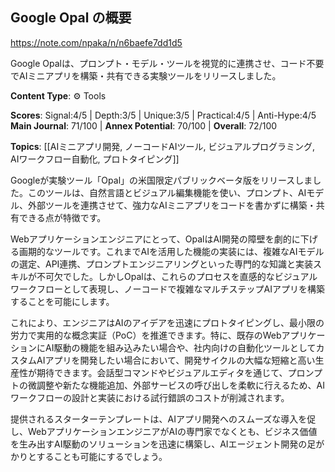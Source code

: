 ## Google Opal の概要

https://note.com/npaka/n/n6baefe7dd1d5

Google Opalは、プロンプト・モデル・ツールを視覚的に連携させ、コード不要でAIミニアプリを構築・共有できる実験ツールをリリースしました。

**Content Type**: ⚙️ Tools

**Scores**: Signal:4/5 | Depth:3/5 | Unique:3/5 | Practical:4/5 | Anti-Hype:4/5
**Main Journal**: 71/100 | **Annex Potential**: 70/100 | **Overall**: 72/100

**Topics**: [[AIミニアプリ開発, ノーコードAIツール, ビジュアルプログラミング, AIワークフロー自動化, プロトタイピング]]

Googleが実験ツール「Opal」の米国限定パブリックベータ版をリリースしました。このツールは、自然言語とビジュアル編集機能を使い、プロンプト、AIモデル、外部ツールを連携させて、強力なAIミニアプリをコードを書かずに構築・共有できる点が特徴です。

Webアプリケーションエンジニアにとって、OpalはAI開発の障壁を劇的に下げる画期的なツールです。これまでAIを活用した機能の実装には、複雑なAIモデルの選定、API連携、プロンプトエンジニアリングといった専門的な知識と実装スキルが不可欠でした。しかしOpalは、これらのプロセスを直感的なビジュアルワークフローとして表現し、ノーコードで複雑なマルチステップAIアプリを構築することを可能にします。

これにより、エンジニアはAIのアイデアを迅速にプロトタイピングし、最小限の労力で実用的な概念実証（PoC）を推進できます。特に、既存のWebアプリケーションにAI駆動の機能を組み込みたい場合や、社内向けの自動化ツールとしてカスタムAIアプリを開発したい場合において、開発サイクルの大幅な短縮と高い生産性が期待できます。会話型コマンドやビジュアルエディタを通じて、プロンプトの微調整や新たな機能追加、外部サービスの呼び出しを柔軟に行えるため、AIワークフローの設計と実装における試行錯誤のコストが削減されます。

提供されるスターターテンプレートは、AIアプリ開発へのスムーズな導入を促し、WebアプリケーションエンジニアがAIの専門家でなくとも、ビジネス価値を生み出すAI駆動のソリューションを迅速に構築し、AIエージェント開発の足がかりとすることも可能にするでしょう。